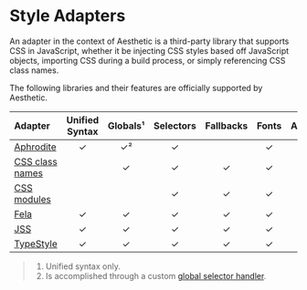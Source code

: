 # Style Adapters

An adapter in the context of Aesthetic is a third-party library that supports CSS in JavaScript,
whether it be injecting CSS styles based off JavaScript objects, importing CSS during a build
process, or simply referencing CSS class names.

The following libraries and their features are officially supported by Aesthetic.

| Adapter                                    | Unified Syntax | Globals¹ | Selectors | Fallbacks | Fonts | Animations | Media Queries | Supports | Specificity | Raw CSS |
| :----------------------------------------- | :------------: | :------: | :-------: | :-------: | :---: | :--------: | :-----------: | :------: | :---------: | :-----: |
| [Aphrodite](./aphrodite.md)                |       ✓        |    ✓²    |     ✓     |           |   ✓   |     ✓      |       ✓       |          |      ✓      |    ✓    |
| [CSS class names](../style.md#class-names) |                |    ✓     |     ✓     |     ✓     |   ✓   |     ✓      |       ✓       |    ✓     |      ✓      |    ✓    |
| [CSS modules](./css-modules.md)            |                |          |     ✓     |     ✓     |   ✓   |     ✓      |       ✓       |    ✓     |      ✓      |    ✓    |
| [Fela](./fela.md)                          |       ✓        |    ✓     |     ✓     |     ✓     |   ✓   |     ✓      |       ✓       |    ✓     |      ✓      |    ✓    |
| [JSS](./jss.md)                            |       ✓        |    ✓     |     ✓     |     ✓     |   ✓   |     ✓      |       ✓       |    ✓     |             |    ✓    |
| [TypeStyle](./typestyle.md)                |       ✓        |    ✓     |     ✓     |     ✓     |   ✓   |     ✓      |       ✓       |    ✓     |      ✓      |    ✓    |

> 1.  Unified syntax only.
> 2.  Is accomplished through a custom
>     [global selector handler](https://github.com/Khan/aphrodite#creating-extensions).

